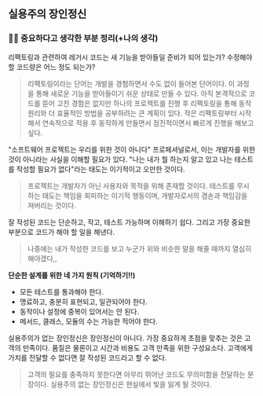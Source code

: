 ## 실용주의 장인정신

### ✍🏻 **중요하다고 생각한 부분 정리(+나의 생각)**

리팩토링과 관련하여 레거시 코드는 새 기능을 받아들일 준비가 되어 있는가? 수정해야 할 코드량은 어느 정도 되는가?

> 리팩토링이라는 단어는 개발을 경험하면서 수도 없이 들어본 단어이다. 이 과정을 통해 새로운 기능을 받아들이기 쉬운 상태로 만들 수 있다. 아직 본격적으로 코드를 뜯어 고친 경험은 없지만 하나의 프로젝트를 진행 후 리팩토링을 통해 동작 원리와 더 효율적인 방법을 공부하려는 큰 계획이 있다. 작은 리팩토링부터 시작해서 연속적으로 적용 후 동작하게 만들면서 점진적이면서 빠르게 진행을 해보고싶다.

"소프트웨어 프로젝트는 우리를 위한 것이 아니다" 프로페셔널로서, 이는 개발자를 위한 것이 아니라는 사실을 이해할 필요가 있다. "나는 내가 뭘 하는지 알고 있고 나는 테스트를 작성할 필요가 없다"라는 태도는 이기적이고 오만한 것이다.

> 프로젝트는 개발자가 아닌 사용자와 목적을 위해 존재할 것이다. 테스트를 무시하는 태도는 책임을 회피하는 이기적 행동이며, 개발자로서의 겸손과 책임감을 져버리는 것이다.

잘 작성된 코드는 단순하고, 작고, 테스트 가능하며 이해하기 쉽다. 그리고 가장 중요한 부분으로 코드가 해야 할 일을 해낸다.

> 나중에는 내가 작성한 코드를 보고 누군가 위와 비슷한 말을 해줄 때까지 열심히 해야겠다,,

**단순한 설계를 위한 네 가지 원칙 (기억하기!!)**

- 모든 테스트를 통과해야 한다.
- 명료하고, 충분히 표현되고, 일관되어야 한다.
- 동작이나 설정에 중복이 있어서는 안 된다.
- 메서드, 클래스, 모듈의 수는 가능한 적어야 한다.

실용주의가 없는 장인정신은 장인정신이 아니다. 가장 중요하게 초점을 맞추는 것은 고객의 만족이다. 품질은 물론이고 시간과 비용도 고객 만족을 위한 구성요소다. 고객에게 가치를 전달할 수 없다면 잘 작성된 코드라고 할 수 없다.

> 고객의 필요를 충족하지 못한다면 아무리 뛰어난 코드도 무의미함을 전달하는 문장이다. 실용주의 없는 장인정신은 현실에서 빛을 잃게 될 것이다.
